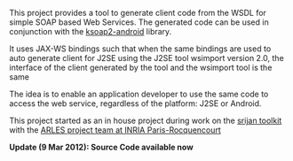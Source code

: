 This project provides a tool to generate client code from the WSDL for simple SOAP based Web Services. The generated code can be used in conjunction with the <a href='http://code.google.com/p/ksoap2-android/'>ksoap2-android</a> library.

It uses JAX-WS bindings such that when the same bindings are used to auto generate client for J2SE using the J2SE tool wsimport version 2.0, the interface of the client generated by the tool and the wsimport tool is the same

The idea is to enable an application developer to use the same code to access the web service, regardless of the platform: J2SE or Android.

This project started as an in house project during work on the <a href='http://code.google.com/p/srijan-toolkit/'>srijan toolkit</a> with the <a href='https://www-roc.inria.fr/arles/'>ARLES project team at INRIA Paris-Rocquencourt</a>

**Update (9 Mar 2012): Source Code available now**